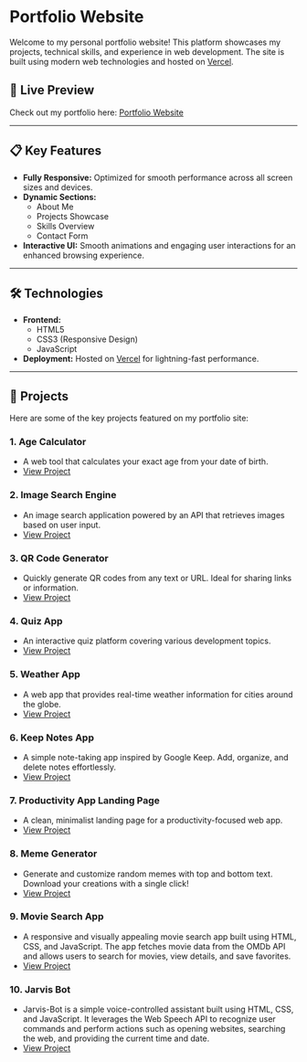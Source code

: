 # Portfolio Website  

Welcome to my personal portfolio website! This platform showcases my projects, technical skills, and experience in web development. The site is built using modern web technologies and hosted on [Vercel](https://vercel.com/).

## 🚀 Live Preview  
Check out my portfolio here: [Portfolio Website](https://portfolio-six-lime-92.vercel.app/)

---

## 📋 Key Features  
- **Fully Responsive:** Optimized for smooth performance across all screen sizes and devices.  
- **Dynamic Sections:**  
  - About Me  
  - Projects Showcase  
  - Skills Overview  
  - Contact Form  
- **Interactive UI:** Smooth animations and engaging user interactions for an enhanced browsing experience.  

---

## 🛠️ Technologies  
- **Frontend:**  
  - HTML5  
  - CSS3 (Responsive Design)  
  - JavaScript  
- **Deployment:** Hosted on [Vercel](https://vercel.com/) for lightning-fast performance.  

---

## 📂 Projects  

Here are some of the key projects featured on my portfolio site:  

### 1. **Age Calculator**  
   - A web tool that calculates your exact age from your date of birth.  
   - [View Project](https://age-calculator-beta-six.vercel.app/)  

### 2. **Image Search Engine**  
   - An image search application powered by an API that retrieves images based on user input.  
   - [View Project](https://image-search-engine-black.vercel.app/)  

### 3. **QR Code Generator**  
   - Quickly generate QR codes from any text or URL. Ideal for sharing links or information.  
   - [View Project](https://qr-code-generator-theta-mauve.vercel.app/)  

### 4. **Quiz App**  
   - An interactive quiz platform covering various development topics.  
   - [View Project](https://quiz-app-azure-eta.vercel.app/)  

### 5. **Weather App**  
   - A web app that provides real-time weather information for cities around the globe.  
   - [View Project](https://weather-app-virid-nine-40.vercel.app/)  

### 6. **Keep Notes App**  
   - A simple note-taking app inspired by Google Keep. Add, organize, and delete notes effortlessly.  
   - [View Project](https://keep-notes-project.vercel.app/)  

### 7. **Productivity App Landing Page**  
   - A clean, minimalist landing page for a productivity-focused web app.  
   - [View Project](https://basic-productivity-app-landing-page.vercel.app/)  

### 8. **Meme Generator**  
   - Generate and customize random memes with top and bottom text. Download your creations with a single click!  
   - [View Project](https://meme-generator-lemon-beta.vercel.app/)  

### 9. **Movie Search App**  
   - A responsive and visually appealing movie search app built using HTML, CSS, and JavaScript. The app fetches movie data from the OMDb API and allows users to search for movies, view details, and save favorites.  
   - [View Project](https://movie-search-app-theta-three.vercel.app/)  

### 10. **Jarvis Bot**  
   - Jarvis-Bot is a simple voice-controlled assistant built using HTML, CSS, and JavaScript. It leverages the Web Speech API to recognize user commands and perform actions such as opening websites, searching the 
     web, and providing the current time and date.  
   - [View Project](https://chat-application-tau-wheat.vercel.app/)  
